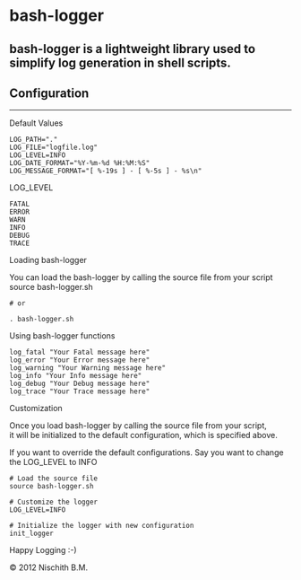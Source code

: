 bash-logger
===========

bash-logger is a lightweight library used to simplify log generation in shell scripts.
---------------------------------------
Configuration
-------------
---------------------------------------

Default Values

    LOG_PATH="."
    LOG_FILE="logfile.log"
    LOG_LEVEL=INFO
    LOG_DATE_FORMAT="%Y-%m-%d %H:%M:%S"
    LOG_MESSAGE_FORMAT="[ %-19s ] - [ %-5s ] - %s\n"

LOG_LEVEL

    FATAL
    ERROR
    WARN
    INFO
    DEBUG
    TRACE

Loading bash-logger

You can load the bash-logger by calling the source file from your script
    source bash-logger.sh
    
    # or 
    
    . bash-logger.sh
    
Using bash-logger functions

    log_fatal "Your Fatal message here"
    log_error "Your Error message here"
    log_warning "Your Warning message here"
    log_info "Your Info message here"
    log_debug "Your Debug message here"
    log_trace "Your Trace message here"


Customization 

Once you load bash-logger by calling the source file from your script, <br />
it will be initialized to the default configuration, which is specified above.<br />

If you want to override the default configurations. Say you want to change the LOG_LEVEL to INFO

    # Load the source file
    source bash-logger.sh

    # Customize the logger
    LOG_LEVEL=INFO
    
    # Initialize the logger with new configuration
    init_logger




Happy Logging :-)




<div class="footer">
    &copy; 2012 Nischith B.M.
</div>
